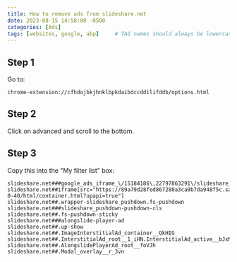 ```yaml
---
title: How to remove ads from slideshare.net
date: 2023-08-15 14:58:00 -0500
categories: [Ads]
tags: [websites, google, abp]     # TAG names should always be lowercase
---
```

## Step 1
Go to:
```
chrome-extension://cfhdojbkjhnklbpkdaibdccddilifddb/options.html
```
## Step 2
Click on advanced and scroll to the bottom.

## Step 3
Copy this into the "My filter list" box:
```
slideshare.net###google_ads_iframe_\/15184186\,22797863291\/slideshare_pushdown_0
slideshare.net##iframe[src="https://89a79d28fed867280a3ca0b7da948f5c.safeframe.googlesyndication.com/safeframe/1-0-40/html/container.html?upapi=true"]
slideshare.net##.wrapper-slideshare_pushdown.fs-pushdown
slideshare.net###slideshare_pushdown-pushdown-cls
slideshare.net##.fs-pushdown-sticky
slideshare.net###alongslide-player-ad
slideshare.net##.up-show
slideshare.net##.ImageInterstitialAd_container__QkHIG
slideshare.net##.InterstitialAd_root__1_iHN.InterstitialAd_active__bJxM8
slideshare.net##.AlongslidePlayerAd_root__foVJh
slideshare.net##.Modal_overlay__r_3vn
```
